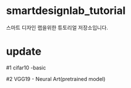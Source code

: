 # smartdesignlab_tutorial
스마트 디자인 랩을위한 튜토리얼 저장소입니다.

# update

#1 cifar10 -basic

#2 VGG19 - Neural Art(pretrained model)
